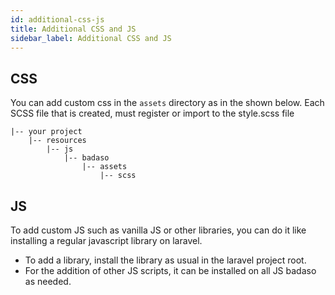 ```yaml
---
id: additional-css-js
title: Additional CSS and JS
sidebar_label: Additional CSS and JS
---
```


## CSS

You can add custom css in the `assets` directory as in the shown below. Each SCSS file that is created, must register or import to the style.scss file

```
|-- your project
    |-- resources
        |-- js
            |-- badaso
                |-- assets
                    |-- scss
```

## JS

To add custom JS such as vanilla JS or other libraries, you can do it like installing a regular javascript library on laravel.
- To add a library, install the library as usual in the laravel project root.
- For the addition of other JS scripts, it can be installed on all JS badaso as needed.